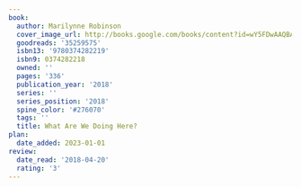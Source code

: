 ```yaml
---
book:
  author: Marilynne Robinson
  cover_image_url: http://books.google.com/books/content?id=wY5FDwAAQBAJ&printsec=frontcover&img=1&zoom=1&edge=curl&source=gbs_api
  goodreads: '35259575'
  isbn13: '9780374282219'
  isbn9: 0374282218
  owned: ''
  pages: '336'
  publication_year: '2018'
  series: ''
  series_position: '2018'
  spine_color: '#276070'
  tags: ''
  title: What Are We Doing Here?
plan:
  date_added: 2023-01-01
review:
  date_read: '2018-04-20'
  rating: '3'
---
```

